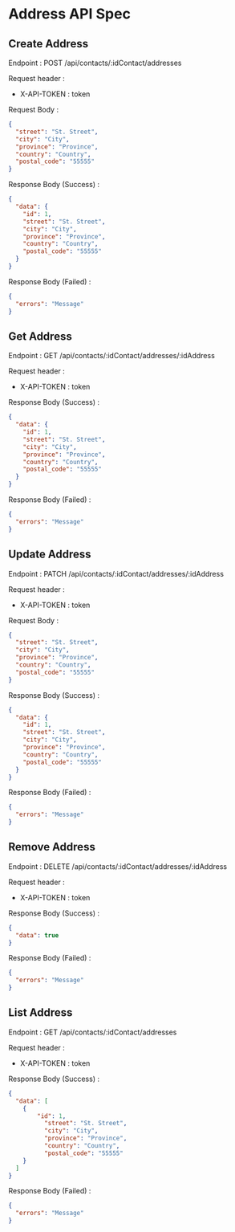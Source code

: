 # Address API Spec

## Create Address

Endpoint : POST /api/contacts/:idContact/addresses

Request header :
- X-API-TOKEN : token

Request Body :
```json
{
  "street": "St. Street",
  "city": "City",
  "province": "Province",
  "country": "Country",
  "postal_code": "55555"
}
```

Response Body (Success) :
```json
{
  "data": {
    "id": 1,
    "street": "St. Street",
    "city": "City",
    "province": "Province",
    "country": "Country",
    "postal_code": "55555"
  }
}
```

Response Body (Failed) :
```json
{
  "errors": "Message"
}
```

## Get Address

Endpoint : GET /api/contacts/:idContact/addresses/:idAddress

Request header :
- X-API-TOKEN : token

Response Body (Success) :
```json
{
  "data": {
    "id": 1,
    "street": "St. Street",
    "city": "City",
    "province": "Province",
    "country": "Country",
    "postal_code": "55555"
  }
}
```

Response Body (Failed) :
```json
{
  "errors": "Message"
}
```

## Update Address

Endpoint : PATCH /api/contacts/:idContact/addresses/:idAddress

Request header :
- X-API-TOKEN : token

Request Body :
```json
{
  "street": "St. Street",
  "city": "City",
  "province": "Province",
  "country": "Country",
  "postal_code": "55555"
}
```

Response Body (Success) :
```json
{
  "data": {
    "id": 1,
    "street": "St. Street",
    "city": "City",
    "province": "Province",
    "country": "Country",
    "postal_code": "55555"
  }
}
```

Response Body (Failed) :
```json
{
  "errors": "Message"
}
```

## Remove Address

Endpoint : DELETE /api/contacts/:idContact/addresses/:idAddress

Request header :
- X-API-TOKEN : token

Response Body (Success) :
```json
{
  "data": true
}
```

Response Body (Failed) :
```json
{
  "errors": "Message"
}
```

## List Address

Endpoint : GET /api/contacts/:idContact/addresses

Request header :
- X-API-TOKEN : token

Response Body (Success) :
```json
{
  "data": [
    {
        "id": 1,
          "street": "St. Street",
          "city": "City",
          "province": "Province",
          "country": "Country",
          "postal_code": "55555"
    }
  ]
}
```

Response Body (Failed) :
```json
{
  "errors": "Message"
}
```